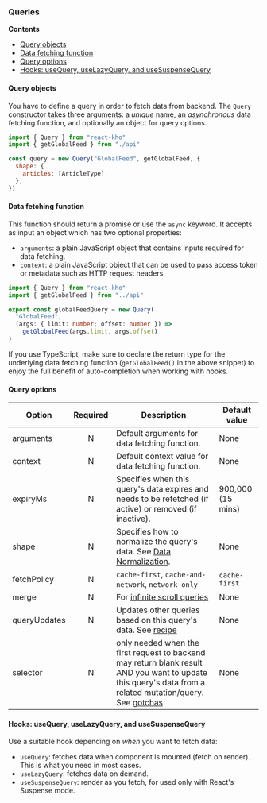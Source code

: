 ### Queries

**Contents**

- [Query objects](#query-objects)
- [Data fetching function](#data-fetching-function)
- [Query options](#query-options)
- [Hooks: useQuery, useLazyQuery, and useSuspenseQuery](#hooks-usequery-uselazyquery-and-usesuspensequery)

#### Query objects

You have to define a query in order to fetch data from backend. The `Query` constructor takes three arguments: a _unique_ name, an _asynchronous_ data fetching function, and optionally an object for query options.

```javascript
import { Query } from "react-kho"
import { getGlobalFeed } from "./api"

const query = new Query("GlobalFeed", getGlobalFeed, {
  shape: {
    articles: [ArticleType],
  },
})
```

#### Data fetching function

This function should return a promise or use the `async` keyword. It accepts as input an object which has two optional properties:

- `arguments`: a plain JavaScript object that contains inputs required for data fetching.
- `context`: a plain JavaScript object that can be used to pass access token or metadata such as HTTP request headers.

```typescript
import { Query } from "react-kho"
import { getGlobalFeed } from "../api"

export const globalFeedQuery = new Query(
  "GlobalFeed",
  (args: { limit: number; offset: number }) =>
    getGlobalFeed(args.limit, args.offset)
)
```

If you use TypeScript, make sure to declare the return type for the underlying data fetching function (`getGlobalFeed()` in the above snippet) to enjoy the full benefit of auto-completion when working with hooks.

#### Query options

| Option       | Required | Description                                                                                                                                                             | Default value     |
| ------------ | :------: | ----------------------------------------------------------------------------------------------------------------------------------------------------------------------- | ----------------- |
| arguments    |    N     | Default arguments for data fetching function.                                                                                                                           | None              |
| context      |    N     | Default context value for data fetching function.                                                                                                                       | None              |
| expiryMs     |    N     | Specifies when this query's data expires and needs to be refetched (if active) or removed (if inactive).                                                                | 900,000 (15 mins) |
| shape        |    N     | Specifies how to normalize the query's data. See [Data Normalization](DataNormalization.md).                                                                            | None              |
| fetchPolicy  |    N     | `cache-first`, `cache-and-network`, `network-only`                                                                                                                      | `cache-first`     |
| merge        |    N     | For [infinite scroll queries](Recipes.md#infinite-scroll-queries)                                                                                                       | None              |
| queryUpdates |    N     | Updates other queries based on this query's data. See [recipe](Recipes.md#update-other-queries-based-on-a-query-s-data)                                                 | None              |
| selector     |    N     | only needed when the first request to backend may return blank result AND you want to update this query's data from a related mutation/query. See [gotchas](Gotchas.md) | None              |

#### Hooks: useQuery, useLazyQuery, and useSuspenseQuery

Use a suitable hook depending on _when_ you want to fetch data:

- `useQuery`: fetches data when component is mounted (fetch on render). This is what you need in most cases.
- `useLazyQuery`: fetches data on demand.
- `useSuspenseQuery`: render as you fetch, for used only with React's Suspense mode.

